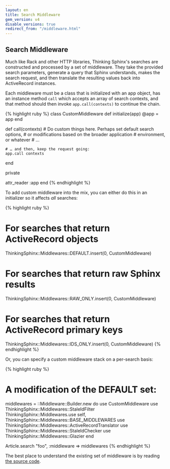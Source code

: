 ```yaml
---
layout: en
title: Search Middleware
gem_version: v4
disable_versions: true
redirect_from: "/middleware.html"
---
```


## Search Middleware

Much like Rack and other HTTP libraries, Thinking Sphinx's searches are constructed and processed by a set of middleware. They take the provided search parameters, generate a query that Sphinx understands, makes the search request, and then translate the resulting values back into ActiveRecord instances.

Each middleware must be a class that is initialized with an app object, has an instance method `call` which accepts an array of search contexts, and that method should then invoke `app.call(contexts)` to continue the chain.

{% highlight ruby %}
class CustomMiddleware
  def initialize(app)
    @app = app
  end

  def call(contexts)
    # Do custom things here. Perhaps set default search options,
    # or modifications based on the broader application
    # environment, or whatever
    # …

    # … and then, keep the request going:
    app.call contexts
  end

  private

  attr_reader :app
end
{% endhighlight %}

To add custom middleware into the mix, you can either do this in an initializer so it affects _all_ searches:

{% highlight ruby %}
# For searches that return ActiveRecord objects
ThinkingSphinx::Middlewares::DEFAULT.insert(0, CustomMiddleware)
# For searches that return raw Sphinx results
ThinkingSphinx::Middlewares::RAW_ONLY.insert(0, CustomMiddleware)
# For searches that return ActiveRecord primary keys
ThinkingSphinx::Middlewares::IDS_ONLY.insert(0, CustomMiddleware)
{% endhighlight %}

Or, you can specify a custom middleware stack on a per-search basis:

{% highlight ruby %}
# A modification of the DEFAULT set:
middlewares = ::Middleware::Builder.new do
  use CustomMiddleware
  use ThinkingSphinx::Middlewares::StaleIdFilter
  ThinkingSphinx::Middlewares.use self,
    ThinkingSphinx::Middlewares::BASE_MIDDLEWARES
  use ThinkingSphinx::Middlewares::ActiveRecordTranslator
  use ThinkingSphinx::Middlewares::StaleIdChecker
  use ThinkingSphinx::Middlewares::Glazier
end

Article.search "foo", :middleware => middlewares
{% endhighlight %}

The best place to understand the existing set of middleware is by reading [the source code](https://github.com/pat/thinking-sphinx/blob/develop/lib/thinking_sphinx/middlewares.rb).
